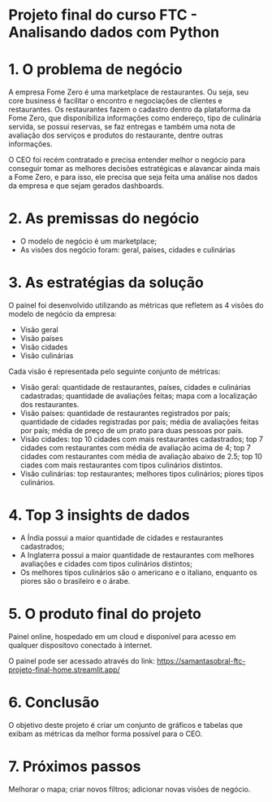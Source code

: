 # Projeto final do curso FTC - Analisando dados com Python

# 1. O problema de negócio
A empresa Fome Zero é uma marketplace de restaurantes. Ou seja, seu core
business é facilitar o encontro e negociações de clientes e restaurantes. Os
restaurantes fazem o cadastro dentro da plataforma da Fome Zero, que disponibiliza
informações como endereço, tipo de culinária servida, se possui reservas, se faz
entregas e também uma nota de avaliação dos serviços e produtos do restaurante,
dentre outras informações.

O CEO foi recém contratado e precisa entender melhor o negócio
para conseguir tomar as melhores decisões estratégicas e alavancar ainda mais a
Fome Zero, e para isso, ele precisa que seja feita uma análise nos dados da
empresa e que sejam gerados dashboards.

# 2. As premissas do negócio
 - O modelo de negócio é um marketplace;
 - As visões dos negócio foram: geral, países, cidades e culinárias
 
# 3. As estratégias da solução
O painel foi desenvolvido utilizando as métricas que refletem as 4 visões do modelo de 
negócio da empresa:
 - Visão geral
 - Visão países
 - Visão cidades
 - Visão culinárias

Cada visão é representada pelo seguinte conjunto de métricas:
 - Visão geral: quantidade de restaurantes, países, cidades e culinárias cadastradas; 
 quantidade de avaliações feitas; mapa com a localização dos restaurantes.
 - Visão países: quantidade de restaurantes registrados por país; 
 quantidade de cidades registradas por país; média de avaliações feitas por país;
 média de preço de um prato para duas pessoas por país.
 - Visão cidades: top 10 cidades com mais restaurantes cadastrados; 
 top 7 cidades com restaurantes com média de avaliação acima de 4;
 top 7 cidades com restaurantes com média de avaliação abaixo de 2.5;
 top 10 ciades com mais restaurantes com tipos culinários distintos.
 - Visão culinárias: top restaurantes; melhores tipos culinários; piores tipos culinários.

# 4. Top 3 insights de dados
- A Índia possui a maior quantidade de cidades e restaurantes cadastrados;
- A Inglaterra possui a maior quantidade de restaurantes com melhores avaliações e cidades
com tipos culinários distintos;
- Os melhores tipos culinários são o americano e o italiano, enquanto os piores são
o brasileiro e o árabe.

# 5. O produto final do projeto
Painel online, hospedado em um cloud e disponível para acesso em qualquer dispositovo conectado à internet.

O painel pode ser acessado através do link: https://samantasobral-ftc-projeto-final-home.streamlit.app/

# 6. Conclusão
O objetivo deste projeto é criar um conjunto de gráficos e tabelas que exibam as métricas da melhor forma possível
para o CEO.

# 7. Próximos passos
Melhorar o mapa; criar novos filtros; adicionar novas visões de negócio.
